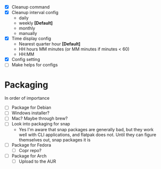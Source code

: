 - [x] Cleanup command
- [x] Cleanup interval config
  - daily
  - weekly **[Default]**
  - monthly
  - manually
- [x] Time display config
  - Nearest quarter hour **[Default]**
  - HH hours MM minutes (or MM minutes if minutes < 60)
  - HH:MM
- [x] Config setting
- [ ] Make helps for configs

# Packaging
In order of importance
- [ ] Package for Debian
- [ ] Windows installer?
- [ ] Mac? Maybe through brew?
- [ ] Look into packaging for snap
  - Yes I'm aware that snap packages are generally bad, but they work well with CLI applications, and flatpak does not. Until they can figure themselves out, snap packages it is
- [ ] Package for Fedora
  - [ ] Copr repo?
- [ ] Package for Arch
  - [ ] Upload to the AUR
